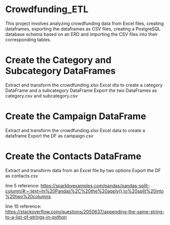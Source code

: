 # Crowdfunding_ETL
This project involves analyzing crowdfunding data from Excel files, creating dataframes, exporting the dataframes as CSV files, creating a PostgreSQL database schema based on an ERD and importing the CSV files into their corresponding tables.

# Create the Category and Subcategory DataFrames
Extract and transform the crowdfunding.xlsx Excel dta to create a category DataFrame and a subcategory DataFrame
Export the two DataFrames as category.csv and subcategory.csv

# Create the Campaign DataFrame
Extract and transform the crowdfunding.xlsx Excel data to create a dataframe
Export the DF as campaign.csv

# Create the Contacts DataFrame
Extract and transform data from an Excel file by two options
Export the DF as contacts.csv

line 5 reference: https://sparkbyexamples.com/pandas/pandas-split-column/#:~:text=In%20Pandas%2C%20the%20apply(),to%20split%20into%20two%20columns.

line 10 reference: https://stackoverflow.com/questions/2050637/appending-the-same-string-to-a-list-of-strings-in-python
